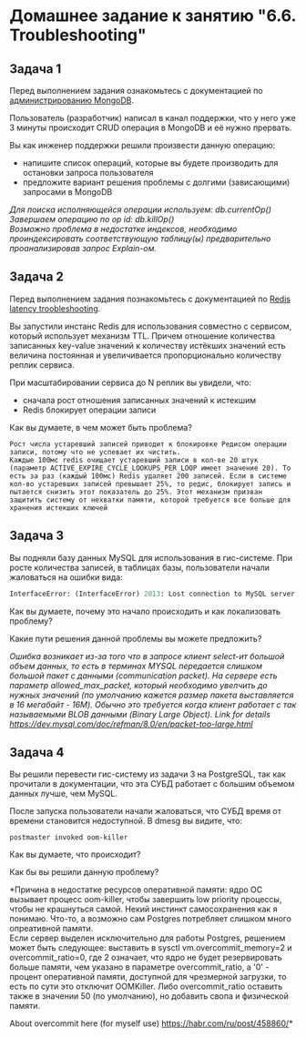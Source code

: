 # Домашнее задание к занятию "6.6. Troubleshooting"

## Задача 1

Перед выполнением задания ознакомьтесь с документацией по [администрированию MongoDB](https://docs.mongodb.com/manual/administration/).

Пользователь (разработчик) написал в канал поддержки, что у него уже 3 минуты происходит CRUD операция в MongoDB и её 
нужно прервать. 

Вы как инженер поддержки решили произвести данную операцию:
- напишите список операций, которые вы будете производить для остановки запроса пользователя
- предложите вариант решения проблемы с долгими (зависающими) запросами в MongoDB

*Для поиска исполняющейся операции используем: db.currentOp()   
Завершаем операцию по op id: db.killOp()   
Возможно проблема в недостатке индексов, необходимо проиндексировать соответствующую таблицу(ы) предварительно проанализировав запрос Explain-ом.*   

## Задача 2

Перед выполнением задания познакомьтесь с документацией по [Redis latency troobleshooting](https://redis.io/topics/latency).

Вы запустили инстанс Redis для использования совместно с сервисом, который использует механизм TTL. 
Причем отношение количества записанных key-value значений к количеству истёкших значений есть величина постоянная и
увеличивается пропорционально количеству реплик сервиса. 

При масштабировании сервиса до N реплик вы увидели, что:
- сначала рост отношения записанных значений к истекшим
- Redis блокирует операции записи

Как вы думаете, в чем может быть проблема?

```
Рост числа устаревший записей приводит к блокировке Редисом операции записи, потому что не успевает их чистить.
Каждые 100мс redis очищает устаревший записи в кол-ве 20 штук (параметр ACTIVE_EXPIRE_CYCLE_LOOKUPS_PER_LOOP имеет значение 20). То есть за раз (каждый 100мс) Redis удаляет 200 записей. Если в системе кол-во устаревших записей превышает 25%, то редис, блокирует запись и пытается снизить этот показатель до 25%. Этот механизм призван защитить систему от нехватки памяти, которой требуется все больше для хранения истекших ключей
```
## Задача 3

Вы подняли базу данных MySQL для использования в гис-системе. При росте количества записей, в таблицах базы,
пользователи начали жаловаться на ошибки вида:
```python
InterfaceError: (InterfaceError) 2013: Lost connection to MySQL server during query u'SELECT..... '
```

Как вы думаете, почему это начало происходить и как локализовать проблему?

Какие пути решения данной проблемы вы можете предложить?

*Ошибка возникает из-за того что в запросе клиент select-ит большой объем данных, то есть в терминах MYSQL передается слишком большой пакет с данными (communication packet). На сервере есть параметр allowed_max_packet, который необходимо увелчить до нужных значений (по умолчанию кажется размер пакета выставляется в 16 мегабайт - 16M). Обычно это требуется когда клиент работает с так называемыми BLOB данными (Binary Large Object). Link for details https://dev.mysql.com/doc/refman/8.0/en/packet-too-large.html*

## Задача 4


Вы решили перевести гис-систему из задачи 3 на PostgreSQL, так как прочитали в документации, что эта СУБД работает с 
большим объемом данных лучше, чем MySQL.

После запуска пользователи начали жаловаться, что СУБД время от времени становится недоступной. В dmesg вы видите, что:

`postmaster invoked oom-killer`

Как вы думаете, что происходит?

Как бы вы решили данную проблему?

*Причина в недостатке ресурсов оперативной памяти: ядро ОС вызывает процесс oom-killer, чтобы завершить low priority процессы, чтобы не крашнуться самой. Некий инстинкт самосохранения как я понимаю. Что-то, а возможно сам Postgres потребляет слишком много опреативной памяти.   
Если сервер выделен исключительно для работы Postgres, решением может быть следующее: выставить в sysctl vm.overcommit_memory=2 и overcommit_ratio=0, где 2 означает, что ядро не будет резервировать больше памяти, чем указано в параметре overcommit_ratio, а '0' - процент оперативной памяти, доступной для чрезмерной загрузки, то есть по сути это отключит OOMKiller. Либо overcommit_ratio оставить также в значении 50 (по умолчанию), но добавить свопа и физической памяти.   

About overcommit here (for myself use) https://habr.com/ru/post/458860/*
